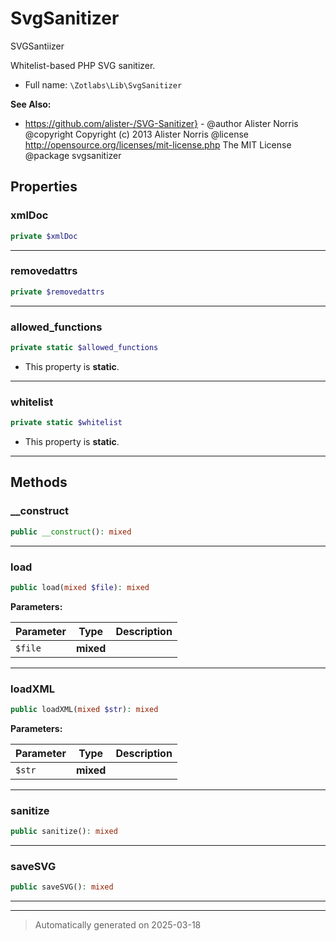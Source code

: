 
# SvgSanitizer

SVGSantiizer

Whitelist-based PHP SVG sanitizer.

* Full name: `\Zotlabs\Lib\SvgSanitizer`

**See Also:**

* https://github.com/alister-/SVG-Sanitizer} - @author Alister Norris
@copyright Copyright (c) 2013 Alister Norris
@license http://opensource.org/licenses/mit-license.php The MIT License
@package svgsanitizer



## Properties


### xmlDoc



```php
private $xmlDoc
```






***

### removedattrs



```php
private $removedattrs
```






***

### allowed_functions



```php
private static $allowed_functions
```



* This property is **static**.


***

### whitelist



```php
private static $whitelist
```



* This property is **static**.


***

## Methods


### __construct



```php
public __construct(): mixed
```












***

### load



```php
public load(mixed $file): mixed
```








**Parameters:**

| Parameter | Type | Description |
|-----------|------|-------------|
| `$file` | **mixed** |  |





***

### loadXML



```php
public loadXML(mixed $str): mixed
```








**Parameters:**

| Parameter | Type | Description |
|-----------|------|-------------|
| `$str` | **mixed** |  |





***

### sanitize



```php
public sanitize(): mixed
```












***

### saveSVG



```php
public saveSVG(): mixed
```












***


***
> Automatically generated on 2025-03-18
